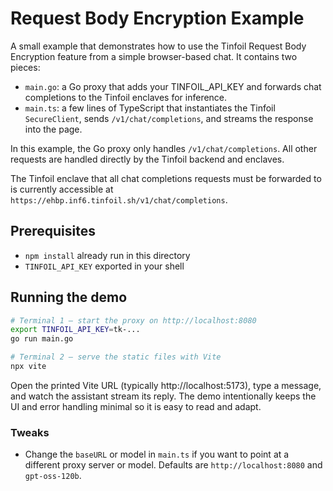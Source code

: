 # Request Body Encryption Example

A small example that demonstrates how to use the Tinfoil Request Body Encryption feature from a simple browser-based chat. It
contains two pieces:

- `main.go`: a Go proxy that adds your TINFOIL_API_KEY and forwards chat completions to
the Tinfoil enclaves for inference.
- `main.ts`: a few lines of TypeScript that instantiates the Tinfoil `SecureClient`, sends
  `/v1/chat/completions`, and streams the response into the page.

In this example, the Go proxy only handles `/v1/chat/completions`. All other requests are handled directly by the Tinfoil backend and enclaves.

The Tinfoil enclave that all chat completions requests must be forwarded to is currently accessible at `https://ehbp.inf6.tinfoil.sh/v1/chat/completions`.

## Prerequisites

- `npm install` already run in this directory
- `TINFOIL_API_KEY` exported in your shell

## Running the demo

```bash
# Terminal 1 – start the proxy on http://localhost:8080
export TINFOIL_API_KEY=tk-...
go run main.go

# Terminal 2 – serve the static files with Vite
npx vite
```

Open the printed Vite URL (typically http://localhost:5173), type a message, and
watch the assistant stream its reply. The demo intentionally keeps the UI and
error handling minimal so it is easy to read and adapt.

### Tweaks

- Change the `baseURL` or model in `main.ts` if you want to point at a different
  proxy server or model. Defaults are `http://localhost:8080` and `gpt-oss-120b`.
